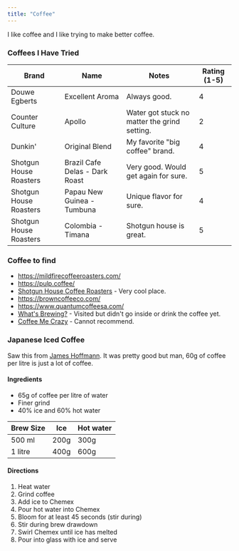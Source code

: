 ```yaml
---
title: "Coffee"
---
```


I like coffee and I like trying to make better coffee.


### Coffees I Have Tried

| Brand | Name | Notes | Rating (1-5) |
| ----- | ---- | ----- | ------------ |
| Douwe Egberts | Excellent Aroma | Always good. | 4 |
| Counter Culture | Apollo | Water got stuck no matter the grind setting. | 2 |
| Dunkin' | Original Blend | My favorite "big coffee" brand. | 4 |
| Shotgun House Roasters | Brazil Cafe Delas - Dark Roast | Very good.  Would get again for sure. | 5 |
| Shotgun House Roasters | Papau New Guinea - Tumbuna | Unique flavor for sure. | 4 |
| Shotgun House Roasters | Colombia - Timana | Shotgun house is great. | 5 |


### Coffee to find

* https://mildfirecoffeeroasters.com/
* https://pulp.coffee/
* [Shotgun House Coffee Roasters](https://shotgunhouseroasters.com/) - Very cool place.
* https://browncoffeeco.com/
* https://www.quantumcoffeesa.com/
* [What's Brewing?](https://www.sacoffeeroasters.com/) - Visited but didn't go inside or drink the coffee yet.
* [Coffee Me Crazy](http://www.coffeemecrazy.org/) - Cannot recommend.


### Japanese Iced Coffee

Saw this from [James Hoffmann](https://www.youtube.com/watch?v=PApBycDrPo0).  It was pretty good but man, 60g of coffee per litre is just a lot of coffee.


#### Ingredients

* 65g of coffee per litre of water
* Finer grind
* 40% ice and 60% hot water

| Brew Size | Ice  | Hot water |
| --------- | ---- | --------- |
| 500 ml    | 200g | 300g      |
| 1 litre   | 400g | 600g      |



#### Directions

1. Heat water
1. Grind coffee
1. Add ice to Chemex
1. Pour hot water into Chemex
1. Bloom for at least 45 seconds (stir during)
1. Stir during brew drawdown
1. Swirl Chemex until ice has melted
1. Pour into glass with ice and serve

